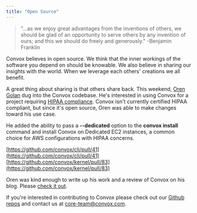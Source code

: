 ```yaml
---
title: "Open Source"
---
```

> "...as we enjoy great advantages from the inventions of others, we should be glad of an opportunity to serve others by any invention of ours; and this we should do freely and generously." -Benjamin Franklin

Convox believes in open source. We think that the inner workings of the software you depend on should be knowable. We also believe in sharing our insights with the world. When we leverage each others' creations we all benefit.

A great thing about sharing is that others share back. This weekend, [Oren Golan](https://github.com/oren) dug into the Convox codebase. He's interested in using Convox for a project requiring [HIPAA compliance](http://aws.amazon.com/compliance/hipaa-compliance/). Convox isn't currently certified HIPAA compliant, but since it's open source, Oren was able to make changes toward his use case.

He added the ability to pass a **--dedicated** option to the **convox install** command and install Convox on Dedicated EC2 instances, a common choice for AWS configurations with HIPAA concerns.

[https://github.com/convox/cli/pull/41](https://github.com/convox/cli/pull/41)  
[https://github.com/convox/kernel/pull/83](https://github.com/convox/kernel/pull/83)  

Oren was kind enough to write up his work and a review of Convox on his blog. Please [check it out](http://oren.github.io/blog/convox.html).

If you're interested in contributing to Convox please check out our [Github repos](https://github.com/convox) and contact us at [core-team@convox.com](mailto:core-team@convox.com).
